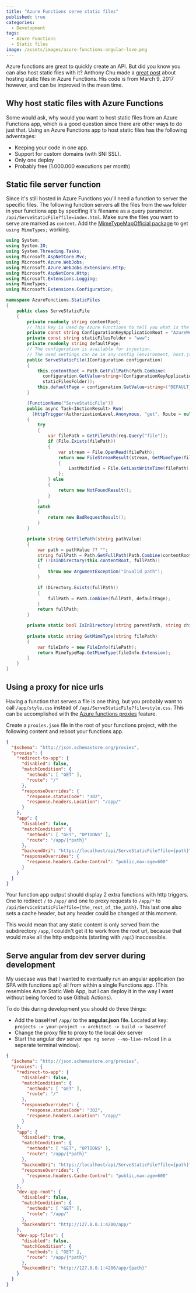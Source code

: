 ```yaml
---
title: "Azure Functions serve static files"
published: true
categories:
  - Development
tags:
  - Azure Functions
  - Static files
image: /assets/images/azure-functions-angular-love.png
---
```


Azure functions are great to quickly create an API. But did you know you can also host static files with it? Anthony Chu made a [great post](https://anthonychu.ca/post/azure-functions-static-file-server/) about hosting static files in Azure Functions. His code is from March 9, 2017 however, and can be improved in the mean time.

<!--more-->

## Why host static files with Azure Functions

Some would ask, why would you want to host static files from an Azure Functions app, which is a good question since there are other ways to do just that. Using an Azure Functions app to host static files has the following adventages:

- Keeping your code in one app.
- Support for custom domains (with SNI SSL).
- Only one deploy
- Probably free (1.000.000 executions per month)

## Static file server function

Since it's still hosted in Azure Functions you'll need a function to server the specific files. The following function servers all the files from the `www` folder in your functions app by specifing it's filename as a query parameter. `/api/ServeStaticFile?file=index.html`. Make sure the files you want to serve are marked as `content`. Add the [MimeTypeMapOfficial package](https://www.nuget.org/packages/MimeTypeMapOfficial) to get `using MimeTypes;` working.

```csharp
using System;
using System.IO;
using System.Threading.Tasks;
using Microsoft.AspNetCore.Mvc;
using Microsoft.Azure.WebJobs;
using Microsoft.Azure.WebJobs.Extensions.Http;
using Microsoft.AspNetCore.Http;
using Microsoft.Extensions.Logging;
using MimeTypes;
using Microsoft.Extensions.Configuration;

namespace AzureFunctions.StaticFiles
{
    public class ServeStaticFile
    {   
        private readonly string contentRoot;
        // This key is used by Azure Functions to tell you what is the root of this website.
        private const string ConfigurationKeyApplicationRoot = "AzureWebJobsScriptRoot";
        private const string staticFilesFolder = "www";
        private readonly string defaultPage;
        // The configuration is available for injection.
        // The used settings can be in any config (environment, host.json local.settings.json)
        public ServeStaticFile(IConfiguration configuration)
        {
            this.contentRoot = Path.GetFullPath(Path.Combine(
              configuration.GetValue<string>(ConfigurationKeyApplicationRoot),
              staticFilesFolder));
            this.defaultPage = configuration.GetValue<string>("DEFAULT_PAGE", "index.html");
        }

        [FunctionName("ServeStaticFile")]
        public async Task<IActionResult> Run(
          [HttpTrigger(AuthorizationLevel.Anonymous, "get", Route = null)] HttpRequest req,ILogger log)
        {
            try
            {
                var filePath = GetFilePath(req.Query["file"]);
                if (File.Exists(filePath))
                {
                    var stream = File.OpenRead(filePath);
                    return new FileStreamResult(stream, GetMimeType(filePath))
                    {
                        LastModified = File.GetLastWriteTime(filePath)
                    };
                } else
                {
                    return new NotFoundResult();
                }
            }
            catch
            {
                return new BadRequestResult();
            }
        }

        private string GetFilePath(string pathValue)
        {
            var path = pathValue ?? "";
            string fullPath = Path.GetFullPath(Path.Combine(contentRoot, pathValue));
            if (!IsInDirectory(this.contentRoot, fullPath))
            {
                throw new ArgumentException("Invalid path");
            }

            if (Directory.Exists(fullPath))
            {
                fullPath = Path.Combine(fullPath, defaultPage);
            }
            return fullPath;
        }

        private static bool IsInDirectory(string parentPath, string childPath) => childPath.StartsWith(parentPath);
        
        private static string GetMimeType(string filePath)
        {
            var fileInfo = new FileInfo(filePath);
            return MimeTypeMap.GetMimeType(fileInfo.Extension);
        }
    }
}

```

## Using a proxy for nice urls

Having a function that serves a file is one thing, but you probably want to call `/app/style.css` instead of `/api/ServeStaticFile?file=style.css`. This can be accomplished with the [Azure functions proxies](https://docs.microsoft.com/en-us/azure/azure-functions/functions-proxies) feature.

Create a `proxies.json` file in the root of your functions project, with the following content and reboot your functions app.

```json
{
  "$schema": "http://json.schemastore.org/proxies",
  "proxies": {
    "redirect-to-app": {
      "disabled": false,
      "matchCondition": {
        "methods": [ "GET" ],
        "route": "/"
      },
      "responseOverrides": {
        "response.statusCode": "302",
        "response.headers.Location": "/app/"
      }
    },
    "app": {
      "disabled": false,
      "matchCondition": {
        "methods": [ "GET", "OPTIONS" ],
        "route": "/app/{*path}"
      },
      "backendUri": "https://localhost/api/ServeStaticFile?file={path}",
      "responseOverrides": {
        "response.headers.Cache-Control": "public,max-age=600"
      }
    }
  }
}
```

Your function app output should display 2 extra functions with http triggers. One to redirect `/` to `/app/` and one to proxy requests to `/app/*` to `/api/ServiceStaticFile?file={the_rest_of_the_path}`. This last one also sets a cache header, but any header could be changed at this moment.

This would mean that any static content is only served from the subdirectory `/app`, I couldn't get it to work from the root url, because that would make all the http endpoints (starting with `/api`) inaccessible.

## Serve angular from dev server during development

My usecase was that I wanted to eventually run an angular application (so SPA with functions api) all from within a single Functions app. (This resembles Azure Static Web App, but I can deploy it in the way I want without being forced to use Github Actions).

To do this during development you should do three things:

- Add the baseHref `/app/` to the **angular.json** file. Located at key: `projects -> your-project -> architect -> build -> baseHref`
- Change the proxy file to proxy to the local dex server
- Start the angular dev server `npx ng serve --no-live-reload` (in a seperate terminal window).

```json
{
  "$schema": "http://json.schemastore.org/proxies",
  "proxies": {
    "redirect-to-app": {
      "disabled": false,
      "matchCondition": {
        "methods": [ "GET" ],
        "route": "/"
      },
      "responseOverrides": {
        "response.statusCode": "302",
        "response.headers.Location": "/app/"
      }
    },
    "app": {
      "disabled": true,
      "matchCondition": {
        "methods": [ "GET", "OPTIONS" ],
        "route": "/app/{*path}"
      },
      "backendUri": "https://localhost/api/ServeStaticFile?file={path}",
      "responseOverrides": {
        "response.headers.Cache-Control": "public,max-age=600"
      }
    },
    "dev-app-root": {
      "disabled": false,
      "matchCondition": {
        "methods": [ "GET" ],
        "route": "/app/"
      },
      "backendUri": "http://127.0.0.1:4200/app/"
    },
    "dev-app-files": {
      "disabled": false,
      "matchCondition": {
        "methods": [ "GET" ],
        "route": "/app/{*path}"
      },
      "backendUri": "http://127.0.0.1:4200/app/{path}"
    }
  }
}
```

